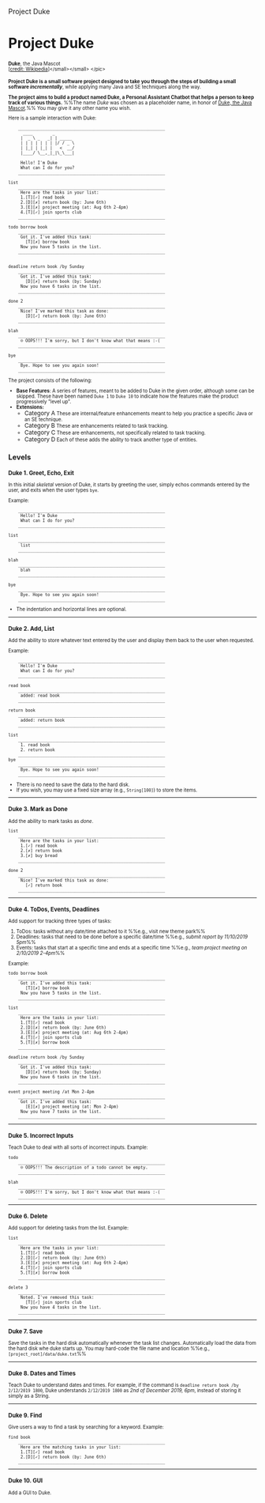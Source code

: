 <span id="title">Project Duke</span>

<div id="body">
<div id="intro">


# Project Duke

<div class="lead">

<pic add-class="float-left border m-2 p-1 bg-white" src="https://upload.wikimedia.org/wikipedia/commons/thumb/5/5d/Duke_%28Java_mascot%29_waving.svg/226px-Duke_%28Java_mascot%29_waving.svg.png" width="60">

<small><small>**Duke**, the Java Mascot<br>[[credit: Wikipedia](https://en.wikipedia.org/wiki/File:Duke_(Java_mascot)_waving.svg)]</small></small>
</pic>

**Project Duke is a small software project designed to take you through the steps of building a small software _incrementally_**, while applying many Java and SE techniques along the way.
</div>

**The project aims to build a product named Duke, a Personal Assistant Chatbot that helps a person to keep track of various things.** %%The name _Duke_ was chosen as a placeholder name, in honor of [Duke, the Java Mascot](https://www.oracle.com/java/duke.html).%% You may give it any other name you wish.

Here is a sample interaction with Duke:
```
    ____________________________________________________________
      ____        _        
     |  _ \ _   _| | _____ 
     | | | | | | | |/ / _ \
     | |_| | |_| |   <  __/
     |____/ \__,_|_|\_\___|

     Hello! I'm Duke
     What can I do for you?
    ____________________________________________________________

list
    ____________________________________________________________
     Here are the tasks in your list:
     1.[T][✓] read book
     2.[D][✗] return book (by: June 6th)
     3.[E][✗] project meeting (at: Aug 6th 2-4pm)
     4.[T][✓] join sports club
    ____________________________________________________________

todo borrow book
    ____________________________________________________________
     Got it. I've added this task: 
       [T][✗] borrow book
     Now you have 5 tasks in the list.
    ____________________________________________________________


deadline return book /by Sunday
    ____________________________________________________________
     Got it. I've added this task: 
       [D][✗] return book (by: Sunday)
     Now you have 6 tasks in the list.
    ____________________________________________________________

done 2
    ____________________________________________________________
     Nice! I've marked this task as done: 
       [D][✓] return book (by: June 6th)
    ____________________________________________________________

blah
    ____________________________________________________________
     ☹ OOPS!!! I'm sorry, but I don't know what that means :-(
    ____________________________________________________________

bye
    ____________________________________________________________
     Bye. Hope to see you again soon!
    ____________________________________________________________

```

The project consists of the following:
* **Base Features**: A series of features, meant to be added to Duke in the given order, although some can be skipped. These have been named `Duke 1` to `Duke 10` to indicate how the features make the product progressively "level up".
* **Extensions:**
  * <big><span class="badge badge-pill badge-primary">Category A</span></big> These are internal/feature enhancements meant to help you practice a specific Java or an SE technique.  
  * <big><span class="badge badge-pill badge-info">Category B</span></big> These are enhancements related to task tracking.
  * <big><span class="badge badge-pill badge-success">Category C</span></big> These are enhancements, not specifically related to task tracking.
  * <big><span class="badge badge-pill badge-danger">Category D</span></big> Each of these adds the ability to track another type of entities.

</div>

## <div class="text-white bg-dark p-1">Levels</div>

<div id="level1">

### Duke 1. Greet, Echo, Exit

In this initial _skeletal_ version of Duke, it starts by greeting the user, simply  echos commands entered by the user, and exits when the user types `bye`.

Example:
```
    ____________________________________________________________
     Hello! I'm Duke
     What can I do for you?
    ____________________________________________________________

list
    ____________________________________________________________
     list
    ____________________________________________________________

blah
    ____________________________________________________________
     blah
    ____________________________________________________________

bye
    ____________________________________________________________
     Bye. Hope to see you again soon!
    ____________________________________________________________

```
* The indentation and horizontal lines are optional.

</div><hr>
<div id="level2">

### Duke 2. Add, List

Add the ability to store whatever text entered by the user and display them back to the user when requested.

Example:
```
    ____________________________________________________________
     Hello! I'm Duke
     What can I do for you?
    ____________________________________________________________

read book
    ____________________________________________________________
     added: read book
    ____________________________________________________________

return book
    ____________________________________________________________
     added: return book
    ____________________________________________________________

list
    ____________________________________________________________
     1. read book
     2. return book
    ____________________________________________________________
bye
    ____________________________________________________________
     Bye. Hope to see you again soon!
    ____________________________________________________________

```

* There is no need to save the data to the hard disk.
* If you wish, you may use a fixed size array (e.g., `String[100]`) to store the items.
</div><hr>
<div id="level3">

### Duke 3. Mark as Done

Add the ability to mark tasks as _done_.

```
list
    ____________________________________________________________
     Here are the tasks in your list:
     1.[✓] read book
     2.[✗] return book
     3.[✗] buy bread
    ____________________________________________________________

done 2
    ____________________________________________________________
     Nice! I've marked this task as done: 
       [✓] return book
    ____________________________________________________________
```

<include boilerplate src="dukeNestedFragment.md" var-target="A-Classes" var-name="Extension: A-Classes" />

</div><hr>
<div id="level4">

### Duke 4. ToDos, Events, Deadlines

Add support for tracking three types of tasks:
1. ToDos: tasks without any date/time attached to it %%e.g., visit new theme park%%
2. Deadlines: tasks that need to be done before a specific date/time %%e.g., _submit report by 11/10/2019 5pm_%%
3. Events: tasks that start at a specific time and ends at a specific time %%e.g., _team project meeting on 2/10/2019 2-4pm_%%

Example:
```
todo borrow book
    ____________________________________________________________
     Got it. I've added this task: 
       [T][✗] borrow book
     Now you have 5 tasks in the list.
    ____________________________________________________________

list
    ____________________________________________________________
     Here are the tasks in your list:
     1.[T][✓] read book
     2.[D][✗] return book (by: June 6th)
     3.[E][✗] project meeting (at: Aug 6th 2-4pm)
     4.[T][✓] join sports club
     5.[T][✗] borrow book
    ____________________________________________________________

deadline return book /by Sunday
    ____________________________________________________________
     Got it. I've added this task: 
       [D][✗] return book (by: Sunday)
     Now you have 6 tasks in the list.
    ____________________________________________________________

event project meeting /at Mon 2-4pm
    ____________________________________________________________
     Got it. I've added this task: 
       [E][✗] project meeting (at: Mon 2-4pm)
     Now you have 7 tasks in the list.
    ____________________________________________________________
```

<include boilerplate src="dukeNestedFragment.md" var-target="A-Inheritance" var-name="Extension: A-Inheritance" />
</div><hr>
<div id="level5">

### Duke 5. Incorrect Inputs

Teach Duke to deal with all sorts of incorrect inputs.
Example:
```
todo
    ____________________________________________________________
     ☹ OOPS!!! The description of a todo cannot be empty.
    ____________________________________________________________

blah
    ____________________________________________________________
     ☹ OOPS!!! I'm sorry, but I don't know what that means :-(
    ____________________________________________________________
```

<include boilerplate src="dukeNestedFragment.md" var-target="A-Exceptions" var-name="Extension: A-Exceptions" />
</div><hr>
<div id="level6">

### Duke 6. Delete

Add support for deleting tasks from the list.
Example:
```
list
    ____________________________________________________________
     Here are the tasks in your list:
     1.[T][✓] read book
     2.[D][✓] return book (by: June 6th)
     3.[E][✗] project meeting (at: Aug 6th 2-4pm)
     4.[T][✓] join sports club
     5.[T][✗] borrow book
    ____________________________________________________________

delete 3
    ____________________________________________________________
     Noted. I've removed this task: 
       [T][✓] join sports club
     Now you have 4 tasks in the list.
    ____________________________________________________________
```

<include boilerplate src="dukeNestedFragment.md" var-target="A-Collections" var-name="Extension: A-Collections" />
</div><hr>
<div id="level7">

### Duke 7. Save

Save the tasks in the hard disk automatically whenever the task list changes. Automatically load the data from the hard disk whe duke starts up. You may hard-code the file name and location %%e.g., `[project_root]/data/duke.txt`%%

</div><hr>
<div id="level8">

### Duke 8. Dates and Times

Teach Duke to understand dates and times. For example, if the command is `deadline return book /by 2/12/2019 1800`, Duke understands `2/12/2019 1800` as _2nd of December 2019, 6pm_, instead of storing it simply as a String.
</div><hr>
<div id="level9">

### Duke 9. Find

Give users a way to find a task by searching for a keyword.
Example:
```
find book
    ____________________________________________________________
     Here are the matching tasks in your list:
     1.[T][✓] read book
     2.[D][✓] return book (by: June 6th)
    ____________________________________________________________
```

</div><hr>
<div id="level10">

### Duke 10. GUI

Add a GUI to Duke.

<include boilerplate src="dukeNestedFragment.md" var-target="A-JavaFx" var-name="Extension: A-JavaFx" />

</div>

<p/>

<include src="extensions.mbdf" />


</div>